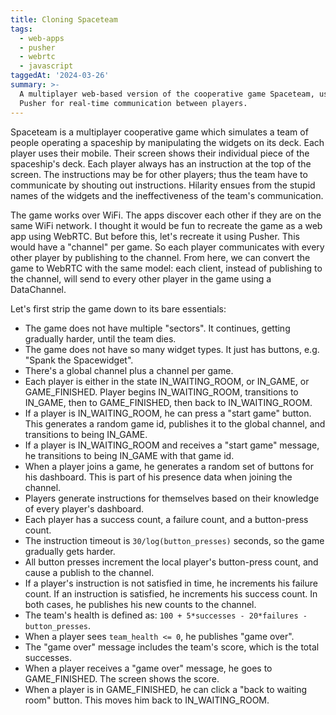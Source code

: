 ```yaml
---
title: Cloning Spaceteam
tags:
  - web-apps
  - pusher
  - webrtc
  - javascript
taggedAt: '2024-03-26'
summary: >-
  A multiplayer web-based version of the cooperative game Spaceteam, using
  Pusher for real-time communication between players.
---
```


Spaceteam is a multiplayer cooperative game which simulates a team of people operating a spaceship by manipulating the widgets on its deck. Each player uses their mobile. Their screen shows their individual piece of the spaceship's deck. Each player always has an instruction at the top of the screen. The instructions may be for other players; thus the team have to communicate by shouting out instructions. Hilarity ensues from the stupid names of the widgets and the ineffectiveness of the team's communication.

The game works over WiFi. The apps discover each other if they are on the same WiFi network. I thought it would be fun to recreate the game as a web app using WebRTC. But before this, let's recreate it using Pusher. This would have a "channel" per game. So each player communicates with every other player by publishing to the channel. From here, we can convert the game to WebRTC with the same model: each client, instead of publishing to the channel, will send to every other player in the game using a DataChannel.

Let's first strip the game down to its bare essentials:

* The game does not have multiple "sectors". It continues, getting gradually harder, until the team dies.
* The game does not have so many widget types. It just has buttons, e.g. "Spank the Spacewidget".
* There's a global channel plus a channel per game.
* Each player is either in the state IN_WAITING_ROOM, or IN_GAME, or GAME_FINISHED. Player begins IN_WAITING_ROOM, transitions to IN_GAME, then to GAME_FINISHED, then back to IN_WAITING_ROOM.
* If a player is IN_WAITING_ROOM, he can press a "start game" button. This generates a random game id, publishes it to the global channel, and transitions to being IN_GAME.
* If a player is IN_WAITING_ROOM and receives a "start game" message, he transitions to being IN_GAME with that game id.
* When a player joins a game, he generates a random set of buttons for his dashboard. This is part of his presence data when joining the channel.
* Players generate instructions for themselves based on their knowledge of every player's dashboard.
* Each player has a success count, a failure count, and a button-press count.
* The instruction timeout is `30/log(button_presses)` seconds, so the game gradually gets harder.
* All button presses increment the local player's button-press count, and cause a publish to the channel.
* If a player's instruction is not satisfied in time, he increments his failure count. If an instruction is satisfied, he increments his success count. In both cases, he publishes his new counts to the channel.
* The team's health is defined as: `100 + 5*successes - 20*failures - button_presses`.
* When a player sees `team_health <= 0`, he publishes "game over".
* The "game over" message includes the team's score, which is the total successes.
* When a player receives a "game over" message, he goes to GAME_FINISHED. The screen shows the score.
* When a player is in GAME_FINISHED, he can click a "back to waiting room" button. This moves him back to IN_WAITING_ROOM.
